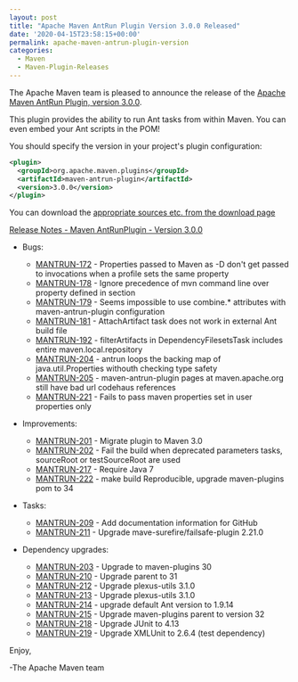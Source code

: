 ```yaml
---
layout: post
title: "Apache Maven AntRun Plugin Version 3.0.0 Released"
date: '2020-04-15T23:58:15+00:00'
permalink: apache-maven-antrun-plugin-version
categories:
  - Maven
  - Maven-Plugin-Releases
---
```

The Apache Maven team is pleased to announce the release of the [Apache
Maven AntRun Plugin, version 3.0.0](https://maven.apache.org/plugins/maven-antrun-plugin/).

This plugin provides the ability to run Ant tasks from within Maven. You can even embed your Ant
scripts in the POM!

You should specify the version in your project's plugin configuration:

```xml
<plugin>
  <groupId>org.apache.maven.plugins</groupId>
  <artifactId>maven-antrun-plugin</artifactId>
  <version>3.0.0</version>
</plugin>
```

You can download the [appropriate sources etc. from the download page][download-page]

<!-- more -->


[Release Notes - Maven AntRunPlugin - Version 3.0.0](https://issues.apache.org/jira/secure/ReleaseNote.jspa?projectId=12317921&version=12346981)


* Bugs:

    * [MANTRUN-172](https://issues.apache.org/jira/browse/MANTRUN-172) - Properties passed to Maven as -D don't get passed to <ant> invocations when a profile sets the same property
    * [MANTRUN-178](https://issues.apache.org/jira/browse/MANTRUN-178) - Ignore precedence of mvn command line over property defined in <properties> section
    * [MANTRUN-179](https://issues.apache.org/jira/browse/MANTRUN-179) - Seems impossible to use combine.* attributes with maven-antrun-plugin configuration
    * [MANTRUN-181](https://issues.apache.org/jira/browse/MANTRUN-181) - AttachArtifact task does not work in external Ant build file
    * [MANTRUN-192](https://issues.apache.org/jira/browse/MANTRUN-192) - filterArtifacts in DependencyFilesetsTask includes entire maven.local.repository
    * [MANTRUN-204](https://issues.apache.org/jira/browse/MANTRUN-204) - antrun loops the backing map of java.util.Properties withouth checking type safety
    * [MANTRUN-205](https://issues.apache.org/jira/browse/MANTRUN-205) - maven-antrun-plugin pages at maven.apache.org still have bad url codehaus references
    * [MANTRUN-221](https://issues.apache.org/jira/browse/MANTRUN-221) - Fails to pass maven properties set in user properties only

* Improvements:

    * [MANTRUN-201](https://issues.apache.org/jira/browse/MANTRUN-201) - Migrate plugin to Maven 3.0
    * [MANTRUN-202](https://issues.apache.org/jira/browse/MANTRUN-202) - Fail the build when deprecated parameters tasks, sourceRoot or testSourceRoot are used
    * [MANTRUN-217](https://issues.apache.org/jira/browse/MANTRUN-217) - Require Java 7
    * [MANTRUN-222](https://issues.apache.org/jira/browse/MANTRUN-222) - make build Reproducible, upgrade maven-plugins pom to 34

* Tasks:

    * [MANTRUN-209](https://issues.apache.org/jira/browse/MANTRUN-209) - Add documentation information for GitHub
    * [MANTRUN-211](https://issues.apache.org/jira/browse/MANTRUN-211) - Upgrade mave-surefire/failsafe-plugin 2.21.0

* Dependency upgrades:

    * [MANTRUN-203](https://issues.apache.org/jira/browse/MANTRUN-203) - Upgrade to maven-plugins 30
    * [MANTRUN-210](https://issues.apache.org/jira/browse/MANTRUN-210) - Upgrade parent to 31
    * [MANTRUN-212](https://issues.apache.org/jira/browse/MANTRUN-212) - Upgrade plexus-utils 3.1.0
    * [MANTRUN-213](https://issues.apache.org/jira/browse/MANTRUN-213) - Upgrade plexus-utils 3.1.0
    * [MANTRUN-214](https://issues.apache.org/jira/browse/MANTRUN-214) - upgrade default Ant version to 1.9.14
    * [MANTRUN-215](https://issues.apache.org/jira/browse/MANTRUN-215) - Upgrade maven-plugins parent to version 32
    * [MANTRUN-218](https://issues.apache.org/jira/browse/MANTRUN-218) - Upgrade JUnit to 4.13
    * [MANTRUN-219](https://issues.apache.org/jira/browse/MANTRUN-219) - Upgrade XMLUnit to 2.6.4 (test dependency)

Enjoy,

-The Apache Maven team

[download-page]: https://maven.apache.org/shared/maven-archiver/download.cgi
